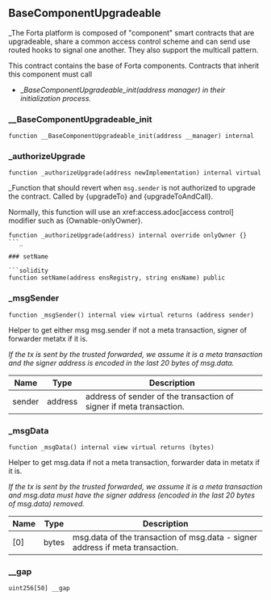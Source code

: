 ## BaseComponentUpgradeable

_The Forta platform is composed of "component" smart contracts that are upgradeable, share a common access
control scheme and can send use routed hooks to signal one another. They also support the multicall pattern.

This contract contains the base of Forta components. Contracts that inherit this component must call
- __BaseComponentUpgradeable_init(address manager)
in their initialization process._

### __BaseComponentUpgradeable_init

```solidity
function __BaseComponentUpgradeable_init(address __manager) internal
```

### _authorizeUpgrade

```solidity
function _authorizeUpgrade(address newImplementation) internal virtual
```

_Function that should revert when `msg.sender` is not authorized to upgrade the contract. Called by
{upgradeTo} and {upgradeToAndCall}.

Normally, this function will use an xref:access.adoc[access control] modifier such as {Ownable-onlyOwner}.

```solidity
function _authorizeUpgrade(address) internal override onlyOwner {}
```_

### setName

```solidity
function setName(address ensRegistry, string ensName) public
```

### _msgSender

```solidity
function _msgSender() internal view virtual returns (address sender)
```

Helper to get either msg msg.sender if not a meta transaction, signer of forwarder metatx if it is.

_If the tx is sent by the trusted forwarded, we assume it is a meta transaction and 
the signer address is encoded in the last 20 bytes of msg.data._

| Name | Type | Description |
| ---- | ---- | ----------- |
| sender | address | address of sender of the transaction of signer if meta transaction. |

### _msgData

```solidity
function _msgData() internal view virtual returns (bytes)
```

Helper to get msg.data if not a meta transaction, forwarder data in metatx if it is.

_If the tx is sent by the trusted forwarded, we assume it is a meta transaction and 
msg.data must have the signer address (encoded in the last 20 bytes of msg.data) removed._

| Name | Type | Description |
| ---- | ---- | ----------- |
| [0] | bytes | msg.data of the transaction of msg.data - signer address if meta transaction. |

### __gap

```solidity
uint256[50] __gap
```